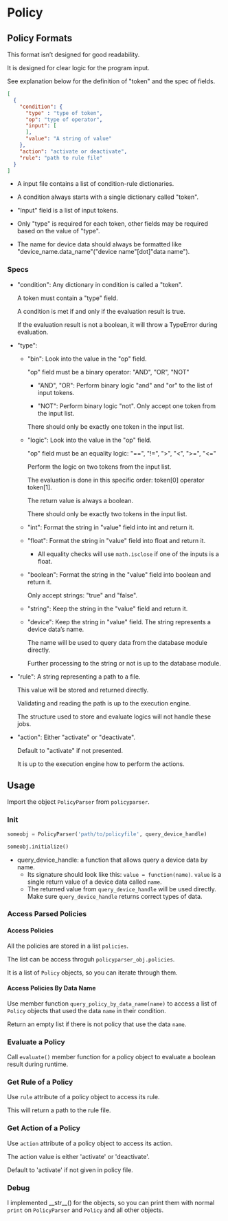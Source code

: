 # Policy

## Policy Formats

This format isn’t designed for good readability.

It is designed for clear logic for the program input.

See explanation below for the definition of "token" and the spec of fields.

```json
[
  {
	"condition": {
      "type" : "type of token",
      "op": "type of operator",
      "input": [
      ],
      "value": "A string of value"
    },
    "action": "activate or deactivate",
    "rule": "path to rule file"
  }
]
```

- A input file contains a list of condition-rule dictionaries.

- A condition always starts with a single dictionary called "token".

- "Input" field is a list of input tokens.

- Only "type" is required for each token, other fields may be required based on the value of "type".

- The name for device data should always be formatted like "device\_name.data\_name"("device name"[dot]"data name").  

### Specs

- "condition": Any dictionary in condition is called a "token".

	A token must contain a "type" field.

	A condition is met if and only if the evaluation result is true.

	If the evaluation result is not a boolean, it will throw a TypeError during evaluation.

- "type":

	- "bin": Look into the value in the "op" field.

		"op" field must be a binary operator: "AND", "OR", "NOT"

		- "AND", "OR": Perform binary logic "and" and "or" to the list of input tokens.

		- "NOT": Perform binary logic "not". Only accept one token from the input list.

		There should only be exactly one token in the input list.

	- "logic": Look into the value in the "op" field.

		"op" field must be an equality logic: "==", "!=", ">", "<", ">=", "<="

		Perform the logic on two tokens from the input list.

		The evaluation is done in this specific order: token[0] operator token[1].

		The return value is always a boolean.

		There should only be exactly two tokens in the input list.

	- "int": Format the string in "value" field into int and return it.

	- "float": Format the string in "value" field into float and return it.

		- All equality checks will use ```math.isclose``` if one of the inputs is a float.

	- "boolean": Format the string in the "value" field into boolean and return it.

		Only accept strings: "true" and "false".

	- "string": Keep the string in the "value" field and return it.

	- "device": Keep the string in "value" field. The string represents a device data’s name.

		The name will be used to query data from the database module directly.

		Further processing to the string or not is up to the database module.


- "rule": A string representing a path to a file.

  This value will be stored and returned directly.

  Validating and reading the path is up to the execution engine.

  The structure used to store and evaluate logics will not handle these jobs.

- "action": Either "activate" or "deactivate".

  Default to "activate" if not presented.

  It is up to the execution engine how to perform the actions.

## Usage

Import the object ```PolicyParser``` from ```policyparser```.

### Init

```python
someobj = PolicyParser('path/to/policyfile', query_device_handle)

someobj.initialize()
```
- query_device_handle: a function that allows query a device data by name.
    - Its signature should look like this: ```value = function(name)```.
        ```value``` is a single return value of a device data called ```name```.
    - The returned value from ```query_device_handle``` will be used directly.
        Make sure ```query_device_handle``` returns correct types of data.

### Access Parsed Policies

#### Access Policies

All the policies are stored in a list ```policies```.

The list can be access throguh ```policyparser_obj.policies```.

It is a list of ```Policy``` objects, so you can iterate through them.

#### Access Policies By Data Name

Use member function ```query_policy_by_data_name(name)``` to access a list of ```Policy``` objects that used the data ```name``` in their condition.

Return an empty list if there is not policy that use the data ```name```.

### Evaluate a Policy

Call ```evaluate()``` member function for a policy object to evaluate a boolean result during runtime.

### Get Rule of a Policy

Use ```rule``` attribute of a policy object to access its rule.

This will return a path to the rule file.

### Get Action of a Policy

Use ```action``` attribute of a policy object to access its action.

The action value is either 'activate' or 'deactivate'.

Default to 'activate' if not given in policy file.

### Debug

I implemented \_\_str\_\_() for the objects, so you can print them with normal ```print``` on ```PolicyParser``` and ```Policy``` and all other objects.
